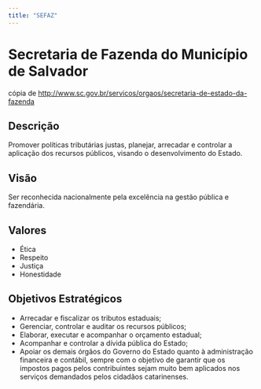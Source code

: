 ```yaml
---
title: "SEFAZ"
---
```


# Secretaria de Fazenda do Município de Salvador

cópia de http://www.sc.gov.br/servicos/orgaos/secretaria-de-estado-da-fazenda

## Descrição

Promover políticas tributárias justas, planejar, arrecadar e controlar a aplicação dos recursos públicos, visando o desenvolvimento do Estado.

## Visão

Ser reconhecida nacionalmente pela excelência na gestão pública e fazendária.

## Valores

 - Ética
 - Respeito
 - Justiça
 - Honestidade

## Objetivos Estratégicos

 - Arrecadar e fiscalizar os tributos estaduais;
 - Gerenciar, controlar e auditar os recursos públicos;
 - Elaborar, executar e acompanhar o orçamento estadual;
 - Acompanhar e controlar a dívida pública do Estado;
 - Apoiar os demais órgãos do Governo do Estado quanto à administração financeira e contábil, sempre com o objetivo de garantir que os impostos pagos pelos contribuintes sejam muito bem aplicados nos serviços demandados pelos cidadãos catarinenses.